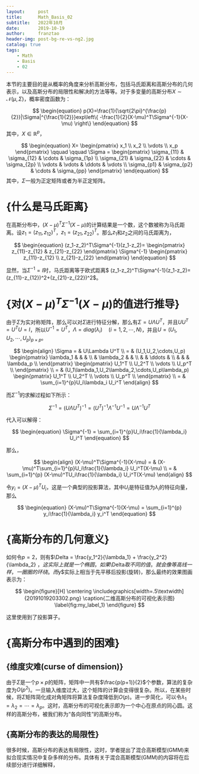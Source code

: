 ```yaml
---
layout:     post
title:      Math_Basis_02
subtitle:   2022年10月
date:       2019-10-19
author:     franztao
header-img: post-bg-re-vs-ng2.jpg
catalog: true
tags:
    - Math
    - Basis
    - 02
---
```


    


本节的主要目的是从概率的角度来分析高斯分布，包括马氏距离和高斯分布的几何表示，以及高斯分布的局限性和解决的方法等等。对于多变量的高斯分布$X\sim \mathcal{N}(\mu,\Sigma)$，概率密度函数为：

$$
\begin{equation}
    p(X)=\frac{1}{\sqrt{2\pi}^{\frac{p}{2}}|\Sigma|^{\frac{1}{2}}}exp\left\{ -\frac{1}{2}(X-\mu)^T\Sigma^{-1}(X-\mu) \right\}
\end{equation}
$$
其中，$X\in\mathbb{R}^p$，

$$
\begin{equation}
    X=
    \begin{pmatrix}
        x_1 \\
        x_2 \\
        \vdots \\
        x_p
    \end{pmatrix} \qquad \qquad
    \Sigma = 
    \begin{pmatrix}
        \sigma_{11} & \sigma_{12} & \cdots & \sigma_{1p} \\
        \sigma_{21} & \sigma_{22} & \cdots & \sigma_{2p} \\
        \vdots      & \vdots      & \ddots & \vdots      \\
        \sigma_{p1} & \sigma_{p2} & \cdots & \sigma_{pp}
        \end{pmatrix}
\end{equation}
$$
其中，$\Sigma$一般为正定矩阵或者为半正定矩阵。

#  {什么是马氏距离}
在高斯分布中，$(X-\mu)^T\Sigma^{-1}(X-\mu)$的计算结果是一个数，这个数被称为马氏距离。设$z_1=(z_{11}, z_{12})^T$，$z_1=(z_{21}, z_{22})^T$。那么$z_1$和$z_2$之间的马氏距离为，

$$
\begin{equation}
    (z_1-z_2)^T\Sigma^{-1}(z_1-z_2)=
    \begin{pmatrix}
        z_{11}-z_{12} & z_{21}-z_{22}
    \end{pmatrix}
    \Sigma^{-1}
    \begin{pmatrix}
        z_{11}-z_{12} \\
        z_{21}-z_{22}
    \end{pmatrix}
\end{equation}
$$

显然，当$\Sigma^{-1}=I$时，马氏距离等于欧式距离$ (z_1-z_2)^T\Sigma^{-1}(z_1-z_2)=(z_{11}-z_{12})^2+(z_{21}-z_{22})^2$。

#  {对$(X-\mu)^T\Sigma^{-1}(X-\mu)$的值进行推导}
由于$\Sigma$为实对称矩阵，那么可以对$\Sigma$进行特征分解，那么有$\Sigma = U\Lambda U^T$，并且$UU^T=U^TU=I$，所以$U^{-1}=U^T$，$\Lambda=diag(\lambda_i)\quad(i=1,2,\cdots,N)$，并且$U=(U_1,U_2,\cdots,U_p)_{p\times p}$。


$$
\begin{align}
    \Sigma = & U\Lambda U^T \\
    = & (U_1,U_2,\cdots,U_p)
    \begin{pmatrix}
        \lambda_1 & & & \\
        & \lambda_2 & & \\
        & & \ddots & \\
        & & & \lambda_p \\
    \end{pmatrix}
    \begin{pmatrix}
        U_1^T  \\
        U_2^T  \\
        \vdots \\
        U_p^T  \\
    \end{pmatrix} \\
     = & (U_1\lambda_1,U_2\lambda_2,\cdots,U_p\lambda_p)
     \begin{pmatrix}
        U_1^T  \\
        U_2^T  \\
        \vdots \\
        U_p^T  \\
    \end{pmatrix} \\
    = & \sum_{i=1}^{p}U_i\lambda_i U_i^T
\end{align}
$$

而$\Sigma^{-1}$的求解过程如下所示：


$$
\begin{equation}
    \Sigma^{-1} = (U \Lambda U^T)^{-1} = (U^T)^{-1} \Lambda^{-1} U^{-1} = U \Lambda^{-1} U^T
\end{equation}
$$

代入可以解得：

$$
\begin{equation}
    \Sigma^{-1} = \sum_{i=1}^{p}U_i\frac{1}{\lambda_i} U_i^T
\end{equation}
$$

那么，

$$
\begin{align}
    (X-\mu)^T\Sigma^{-1}(X-\mu) = & (X-\mu)^T\sum_{i=1}^{p}U_i\frac{1}{\lambda_i} U_i^T(X-\mu) \\
    = & \sum_{i=1}^{p} (X-\mu)^TU_i\frac{1}{\lambda_i} U_i^T(X-\mu)
\end{align}
$$

令$y_i=(X-\mu)^TU_i$，这是一个典型的投影算法，其中$U_i$是特征值为$\lambda_i$的特征向量，那么

$$
\begin{equation}
    (X-\mu)^T\Sigma^{-1}(X-\mu) = \sum_{i=1}^{p} y_i\frac{1}{\lambda_i} y_i^T
\end{equation}
$$

#  {高斯分布的几何意义}
如何令$p=2$，则有$\Delta = \frac{y_1^2}{\lambda_1} + \frac{y_2^2}{\lambda_2} $，这实际上就是一个椭圆，如果$\Delta$取不同的值，就会像等高线一样，一圈圈的环绕。而$y$实际上相当于先平移后投影(旋转)，那么最终的效果图画表示为：

$$
\begin{figure}[H]
    \centering
    \includegraphics[width=.5\textwidth]{20191019203302.png}
    \caption{二维高斯分布的可视化表示图}
    \label{fig:my_label_1}
\end{figure}
$$

这里使用到了投影算子。

#  {高斯分布中遇到的困难}
##    {维度灾难(curse of dimension)}
由于$\Sigma$是一个$p\times p$的矩阵，矩阵中一共有$\frac{p(p+1)}{2}$个参数，算法的复杂度为$O(p^2)$。一旦输入维度过大，这个矩阵的计算会变得很复杂。所以，在某些时候，将$\Sigma$矩阵简化成对角矩阵将算法复杂度降低到$O(p)$。进一步简化，可以令$\lambda_1=\lambda_2=\cdots=\lambda_p$。这时，高斯分布的可视化表示即为一个中心在原点的同心圆。这样的高斯分布，被我们称为“各向同性”的高斯分布。

##    {高斯分布的表达的局限性}
很多时候，高斯分布的表达有局限性，这时，学者提出了混合高斯模型(GMM)来拟合现实情况中复杂多样的分布。具体有关于混合高斯模型(GMM)的内容将在后续部分进行详细解释，
